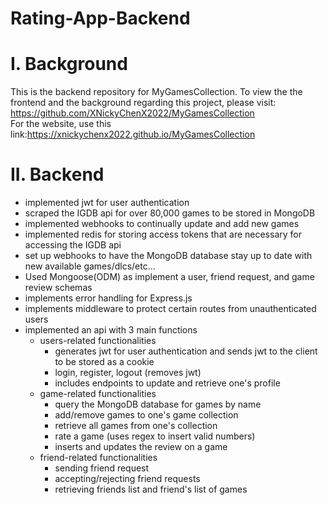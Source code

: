 ﻿# Rating-App-Backend
# I. Background
This is the backend repository for MyGamesCollection. To view the the frontend and the background regarding this project, please visit: https://github.com/XNickyChenX2022/MyGamesCollection  
For the website, use this link:https://xnickychenx2022.github.io/MyGamesCollection
# II. Backend
* implemented jwt for user authentication
* scraped the IGDB api for over 80,000 games to be stored in MongoDB
* implemented webhooks to continually update and add new games
* implemented redis for storing access tokens that are necessary for accessing the IGDB api
* set up webhooks to have the MongoDB database stay up to date with new available games/dlcs/etc...
* Used Mongoose(ODM) as implement a user, friend request, and game review schemas
* implements error handling for Express.js
* implements middleware to protect certain routes from unauthenticated users
* implemented an api with 3 main functions
  * users-related functionalities
    * generates jwt for user authentication and sends jwt to the client to be stored as a cookie
    * login, register, logout (removes jwt)
    * includes endpoints to update and retrieve one's profile
  * game-related functionalities
    *  query the MongoDB database for games by name
    *  add/remove games to one's game collection
    *  retrieve all games from one's collection
    *  rate a game (uses regex to insert valid numbers)
    *  inserts and updates the review on a game 
  * friend-related functionalities
    *  sending friend request
    *  accepting/rejecting friend requests
    *  retrieving friends list and friend's list of games 
